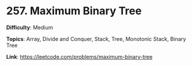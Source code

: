 # 257. Maximum Binary Tree

**Difficulty**: Medium

**Topics**: Array, Divide and Conquer, Stack, Tree, Monotonic Stack, Binary Tree

**Link**: https://leetcode.com/problems/maximum-binary-tree
